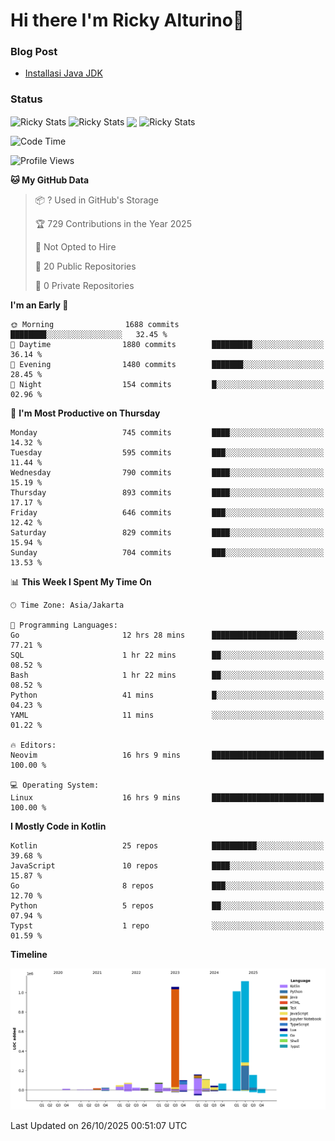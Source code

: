 # Hi there I'm Ricky Alturino👋

### Blog Post

<!-- BLOG-POST-LIST:START -->

- [Installasi Java JDK](https://onirutla.medium.com/installasi-java-jdk-ec701beeb5cb?source=rss-d9d81c918cc9------2)
<!-- BLOG-POST-LIST:END -->

### Status

<img align="center" alt="Ricky Stats" src="https://github-readme-stats.vercel.app/api?username=Alturino&theme=dark&show_icons=true&hide_border=false" />
<img align="center" alt="Ricky Stats" src="https://github-readme-stats.vercel.app/api/top-langs/?username=Alturino&theme=dark&show_icons=true&layout=compact"/>
<img align="center" width="640px" src="https://github-readme-stats.vercel.app/api/wakatime?username=Alturino&layout=compact&hide_border=true&theme=dark">
<img align="center" alt="Ricky Stats" src="https://leetcard.jacoblin.cool/alturino?border=0&radius=20&ext=activity"/>

<!--START_SECTION:waka-->
![Code Time](http://img.shields.io/badge/Code%20Time-1%2C495%20hrs%2051%20mins-blue)

![Profile Views](http://img.shields.io/badge/Profile%20Views-0-blue)

**🐱 My GitHub Data** 

> 📦 ? Used in GitHub's Storage 
 > 
> 🏆 729 Contributions in the Year 2025
 > 
> 🚫 Not Opted to Hire
 > 
> 📜 20 Public Repositories 
 > 
> 🔑 0 Private Repositories 
 > 
**I'm an Early 🐤** 

```text
🌞 Morning                1688 commits        ████████░░░░░░░░░░░░░░░░░   32.45 % 
🌆 Daytime                1880 commits        █████████░░░░░░░░░░░░░░░░   36.14 % 
🌃 Evening                1480 commits        ███████░░░░░░░░░░░░░░░░░░   28.45 % 
🌙 Night                  154 commits         █░░░░░░░░░░░░░░░░░░░░░░░░   02.96 % 
```
📅 **I'm Most Productive on Thursday** 

```text
Monday                   745 commits         ████░░░░░░░░░░░░░░░░░░░░░   14.32 % 
Tuesday                  595 commits         ███░░░░░░░░░░░░░░░░░░░░░░   11.44 % 
Wednesday                790 commits         ████░░░░░░░░░░░░░░░░░░░░░   15.19 % 
Thursday                 893 commits         ████░░░░░░░░░░░░░░░░░░░░░   17.17 % 
Friday                   646 commits         ███░░░░░░░░░░░░░░░░░░░░░░   12.42 % 
Saturday                 829 commits         ████░░░░░░░░░░░░░░░░░░░░░   15.94 % 
Sunday                   704 commits         ███░░░░░░░░░░░░░░░░░░░░░░   13.53 % 
```


📊 **This Week I Spent My Time On** 

```text
🕑︎ Time Zone: Asia/Jakarta

💬 Programming Languages: 
Go                       12 hrs 28 mins      ███████████████████░░░░░░   77.21 % 
SQL                      1 hr 22 mins        ██░░░░░░░░░░░░░░░░░░░░░░░   08.52 % 
Bash                     1 hr 22 mins        ██░░░░░░░░░░░░░░░░░░░░░░░   08.52 % 
Python                   41 mins             █░░░░░░░░░░░░░░░░░░░░░░░░   04.23 % 
YAML                     11 mins             ░░░░░░░░░░░░░░░░░░░░░░░░░   01.22 % 

🔥 Editors: 
Neovim                   16 hrs 9 mins       █████████████████████████   100.00 % 

💻 Operating System: 
Linux                    16 hrs 9 mins       █████████████████████████   100.00 % 
```

**I Mostly Code in Kotlin** 

```text
Kotlin                   25 repos            ██████████░░░░░░░░░░░░░░░   39.68 % 
JavaScript               10 repos            ████░░░░░░░░░░░░░░░░░░░░░   15.87 % 
Go                       8 repos             ███░░░░░░░░░░░░░░░░░░░░░░   12.70 % 
Python                   5 repos             ██░░░░░░░░░░░░░░░░░░░░░░░   07.94 % 
Typst                    1 repo              ░░░░░░░░░░░░░░░░░░░░░░░░░   01.59 % 
```



**Timeline**

![Lines of Code chart](https://raw.githubusercontent.com/Alturino/Alturino/main/assets/bar_graph.png)


 Last Updated on 26/10/2025 00:51:07 UTC
<!--END_SECTION:waka-->
